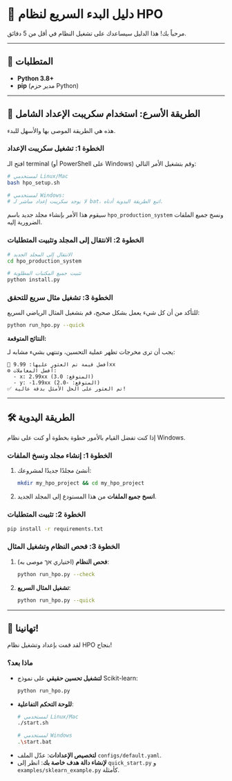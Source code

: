 # 🚀 دليل البدء السريع لنظام HPO

مرحباً بك! هذا الدليل سيساعدك على تشغيل النظام في أقل من 5 دقائق.

---

## 🎯 المتطلبات

- **Python 3.8+**
- **pip** (مدير حزم Python)

---

## 🔧 الطريقة الأسرع: استخدام سكريبت الإعداد الشامل

هذه هي الطريقة الموصى بها والأسهل للبدء.

### الخطوة 1: تشغيل سكريبت الإعداد

افتح الـ terminal (أو PowerShell على Windows) وقم بتشغيل الأمر التالي:

```bash
# لمستخدمي Linux/Mac
bash hpo_setup.sh

# لمستخدمي Windows:
# لا يوجد سكريبت إعداد مباشر لـ bat، اتبع الطريقة اليدوية أدناه.
```

سيقوم هذا الأمر بإنشاء مجلد جديد باسم `hpo_production_system` ونسخ جميع الملفات الضرورية إليه.

### الخطوة 2: الانتقال إلى المجلد وتثبيت المتطلبات

```bash
# الانتقال إلى المجلد الجديد
cd hpo_production_system

# تثبيت جميع المكتبات المطلوبة
python install.py
```

### الخطوة 3: تشغيل مثال سريع للتحقق

للتأكد من أن كل شيء يعمل بشكل صحيح، قم بتشغيل المثال الرياضي السريع:

```bash
python run_hpo.py --quick
```

**النتائج المتوقعة:**

يجب أن ترى مخرجات تظهر عملية التحسين، وتنتهي بشيء مشابه لـ:

```
🎯 أفضل قيمة تم العثور عليها: 9.99xx
⚙️ أفضل المعاملات:
  - x: 2.99xx (المتوقع: 3.0)
  - y: -1.99xx (المتوقع: -2.0)
✅ تم العثور على الحل الأمثل بدقة عالية!
```

---

## 🛠️ الطريقة اليدوية

إذا كنت تفضل القيام بالأمور خطوة بخطوة أو كنت على نظام Windows.

### الخطوة 1: إنشاء مجلد ونسخ الملفات

1.  أنشئ مجلدًا جديدًا لمشروعك:
    ```bash
    mkdir my_hpo_project && cd my_hpo_project
    ```
2.  **انسخ جميع الملفات** من هذا المستودع إلى المجلد الجديد.

### الخطوة 2: تثبيت المتطلبات

```bash
pip install -r requirements.txt
```

### الخطوة 3: فحص النظام وتشغيل المثال

1.  **فحص النظام** (اختياري אך موصى به):
    ```bash
    python run_hpo.py --check
    ```
2.  **تشغيل المثال السريع**:
    ```bash
    python run_hpo.py --quick
    ```

---

## 🎉 تهانينا!

لقد قمت بإعداد وتشغيل نظام HPO بنجاح!

### ماذا بعد؟

-   **لتشغيل تحسين حقيقي** على نموذج Scikit-learn:
    ```bash
    python run_hpo.py
    ```
-   **للوحة التحكم التفاعلية**:
    ```bash
    # لمستخدمي Linux/Mac
    ./start.sh

    # لمستخدمي Windows
    .\start.bat
    ```
-   **لتخصيص الإعدادات**: عدّل الملف `configs/default.yaml`.
-   **لإنشاء دالة هدف خاصة بك**: انظر إلى `quick_start.py` و `examples/sklearn_example.py` كأمثلة.